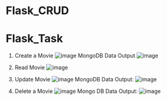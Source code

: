 # Flask_CRUD
# Flask_Task
1. Create a Movie
![image](https://user-images.githubusercontent.com/72245900/194820895-3b4c673a-41f7-4e84-bf9b-0deec7efb490.png)
MongoDB Data Output
![image](https://user-images.githubusercontent.com/72245900/194820666-e7226b20-5f01-4db5-9926-c4f216e9f5b0.png)

2. Read Movie
![image](https://user-images.githubusercontent.com/72245900/194820799-b4eb5985-c25d-4c5e-9d52-71fcd0a0fb84.png)

3. Update Movie
![image](https://user-images.githubusercontent.com/72245900/194821296-21d2639f-ae2f-4065-a762-d7c114c7acad.png)
MongoDB Data Output:
![image](https://user-images.githubusercontent.com/72245900/194821394-32cb18d4-55ed-441d-8da3-518a965b7b61.png)

4. Delete a Movie
![image](https://user-images.githubusercontent.com/72245900/194821501-362b4baa-3c21-4e30-88aa-2001194b7e50.png)
Mongo DB Data Output:
![image](https://user-images.githubusercontent.com/72245900/194821560-134568a1-963e-47a1-bb03-c695f780b091.png)
